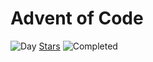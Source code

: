 # Advent of Code

![Day](https://img.shields.io/badge/day%20📅-6-blue) [Stars](https://img.shields.io/badge/stars%20⭐-12-yellow) ![Completed](https://img.shields.io/badge/days%20completed-6-red)
